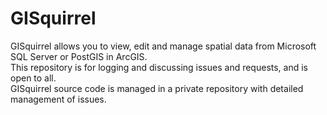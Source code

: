 # GISquirrel
GISquirrel allows you to view, edit and manage spatial data from Microsoft SQL Server or PostGIS in ArcGIS.  
This repository is for logging and discussing issues and requests, and is open to all.  
GISquirrel source code is managed in a private repository with detailed management of issues.  

